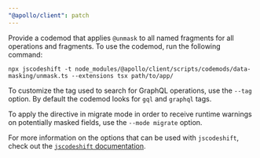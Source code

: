 ```yaml
---
"@apollo/client": patch
---
```


Provide a codemod that applies `@unmask` to all named fragments for all operations and fragments. To use the codemod, run the following command:

```
npx jscodeshift -t node_modules/@apollo/client/scripts/codemods/data-masking/unmask.ts --extensions tsx path/to/app/
```

To customize the tag used to search for GraphQL operations, use the `--tag` option. By default the codemod looks for `gql` and `graphql` tags.

To apply the directive in migrate mode in order to receive runtime warnings on potentially masked fields, use the `--mode migrate` option.

For more information on the options that can be used with `jscodeshift`, check out the [`jscodeshift` documentation](https://github.com/facebook/jscodeshift).
